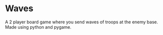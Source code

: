 # Waves
A 2 player board game where you send waves of troops at the enemy base. Made using python and pygame.

